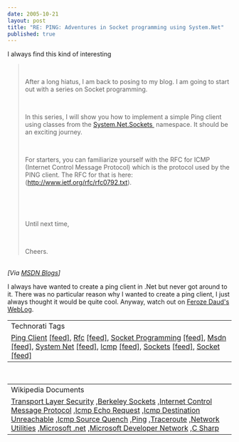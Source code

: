 ```yaml
--- 
date: 2005-10-21
layout: post
title: "RE: PING: Adventures in Socket programming using System.Net"
published: true
---
```

I always find this kind of interesting<br /><blockquote>
<p><br /></p>
<p>After a long hiatus, I am back to posing to my blog. I am going to start out with a series on Socket programming.</p>
<br /><p>In this series, I will show you how to implement a simple Ping client using classes from the <a href="http://msdn.microsoft.com/library/default.asp?url=/library/en-us/cpref/html/frlrfsystemnetsockets.asp">System.Net.Sockets </a> namespace. It should be an exciting journey.</p>
<br /><p>For starters, you can familiarize yourself with the RFC for ICMP (Internet Control Message Protocol) which is the protocol used by the PING client. The RFC for that is here: (<a href="http://www.ietf.org/rfc/rfc0792.txt">http://www.ietf.org/rfc/rfc0792.txt</a>).</p>
<br /><p></p>
<br /><p>Until next time,</p>
<br /><p>Cheers.</p>
</blockquote><br /><i>[Via <a href="http://blogs.msdn.com/feroze_daud/archive/2005/10/20/483088.aspx">MSDN Blogs</a>]</i><p />I always have wanted to create a ping client in .Net but never got around to it.  There was no particular reason why I wanted to create a ping client, I just always thought it would be quite cool.  Anyway, watch out on <a href="http://blogs.msdn.com/feroze_daud/default.aspx">Feroze Daud's WebLog</a>.<p /><table class="TechnoratiHead TagHeader">
<tr><td>Technorati Tags</td></tr>
<tr class="Technorati"><td>
<a href="http://www.technorati.com/tag/Ping%20Client" class="Tag" rel="tag">Ping Client</a> <a href="http://feeds.technorati.com/feed/posts/tag/Ping%20Client" class="Tag">[feed]</a>, <a href="http://www.technorati.com/tag/Rfc" class="Tag" rel="tag">Rfc</a> <a href="http://feeds.technorati.com/feed/posts/tag/Rfc" class="Tag">[feed]</a>, <a href="http://www.technorati.com/tag/Socket%20Programming" class="Tag" rel="tag">Socket Programming</a> <a href="http://feeds.technorati.com/feed/posts/tag/Socket%20Programming" class="Tag">[feed]</a>, <a href="http://www.technorati.com/tag/Msdn" class="Tag" rel="tag">Msdn</a> <a href="http://feeds.technorati.com/feed/posts/tag/Msdn" class="Tag">[feed]</a>, <a href="http://www.technorati.com/tag/System%20Net" class="Tag" rel="tag">System Net</a> <a href="http://feeds.technorati.com/feed/posts/tag/System%20Net" class="Tag">[feed]</a>, <a href="http://www.technorati.com/tag/Icmp" class="Tag" rel="tag">Icmp</a> <a href="http://feeds.technorati.com/feed/posts/tag/Icmp" class="Tag">[feed]</a>, <a href="http://www.technorati.com/tag/Sockets" class="Tag" rel="tag">Sockets</a> <a href="http://feeds.technorati.com/feed/posts/tag/Sockets" class="Tag">[feed]</a>, <a href="http://www.technorati.com/tag/Socket" class="Tag" rel="tag">Socket</a> <a href="http://feeds.technorati.com/feed/posts/tag/Socket" class="Tag">[feed]</a>
</td></tr>
</table><br /><table class="TechnoratiHead TagHeader">
<tr><td>Wikipedia Documents</td></tr>
<tr class="Technorati"><td>
<a href="http://en.wikipedia.org/wiki/Secure_Sockets_Layer">Transport Layer Security</a> ,<a href="http://en.wikipedia.org/wiki/Berkeley_sockets">Berkeley Sockets</a> ,<a href="http://en.wikipedia.org/wiki/ICMP">Internet Control Message Protocol</a> ,<a href="http://en.wikipedia.org/wiki/ICMP_Echo_Request">Icmp Echo Request</a> ,<a href="http://en.wikipedia.org/wiki/ICMP_Destination_Unreachable">Icmp Destination Unreachable</a> ,<a href="http://en.wikipedia.org/wiki/ICMP_Source_Quench">Icmp Source Quench</a> ,<a href="http://en.wikipedia.org/wiki/Ping">Ping</a> ,<a href="http://en.wikipedia.org/wiki/Traceroute">Traceroute</a> ,<a href="http://en.wikipedia.org/wiki/Network_utilities">Network Utilities</a> ,<a href="http://en.wikipedia.org/wiki/Microsoft_.NET">Microsoft .net</a> ,<a href="http://en.wikipedia.org/wiki/MSDN">Microsoft Developer Network</a> ,<a href="http://en.wikipedia.org/wiki/C_Sharp">C Sharp</a>
</td></tr>
</table><div class="blogger-post-footer"><img class="posterous_download_image" src="https://blogger.googleusercontent.com/tracker/8109338-112988753765507044?l=www.kinlan.co.uk%2Findex.html" height="1" alt="" width="1" /></div>
